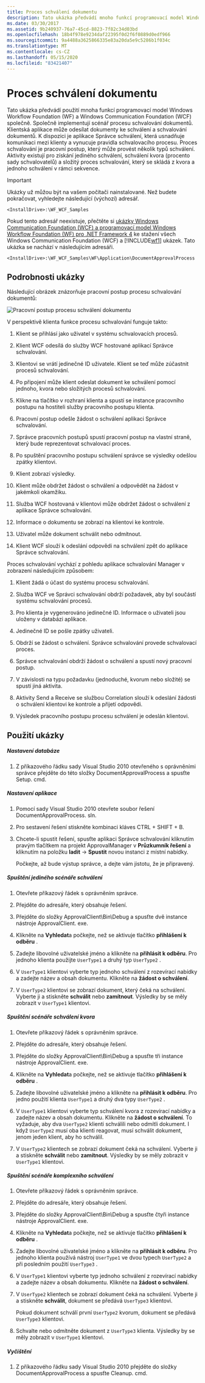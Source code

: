 ```yaml
---
title: Proces schválení dokumentu
description: Tato ukázka předvádí mnoho funkcí programovací model Windows Workflow Foundation a Windows Communication Foundation ve scénáři procesu schválení dokumentu.
ms.date: 03/30/2017
ms.assetid: 9b240937-76a7-45cd-8823-7f82c34d03bd
ms.openlocfilehash: 18b4f978e9234daf22395f0d2f6f0889d0edf966
ms.sourcegitcommit: 9a4488a3625866335e83a20da5e9c5286b1f034c
ms.translationtype: MT
ms.contentlocale: cs-CZ
ms.lasthandoff: 05/15/2020
ms.locfileid: "83421407"
---
```

# <a name="document-approval-process"></a>Proces schválení dokumentu

Tato ukázka předvádí použití mnoha funkcí programovací model Windows Workflow Foundation (WF) a Windows Communication Foundation (WCF) společně. Společně implementují scénář procesu schvalování dokumentů. Klientská aplikace může odesílat dokumenty ke schválení a schvalování dokumentů. K dispozici je aplikace Správce schválení, která usnadňuje komunikaci mezi klienty a vynucuje pravidla schvalovacího procesu. Proces schvalování je pracovní postup, který může provést několik typů schválení. Aktivity existují pro získání jediného schválení, schválení kvora (procento sady schvalovatelů) a složitý proces schvalování, který se skládá z kvora a jednoho schválení v rámci sekvence.

> [!IMPORTANT]
> Ukázky už můžou být na vašem počítači nainstalované. Než budete pokračovat, vyhledejte následující (výchozí) adresář.
>
> `<InstallDrive>:\WF_WCF_Samples`
>
> Pokud tento adresář neexistuje, přečtěte si [ukázky Windows Communication Foundation (WCF) a programovací model Windows Workflow Foundation (WF) pro .NET Framework 4](https://www.microsoft.com/download/details.aspx?id=21459) ke stažení všech Windows Communication Foundation (WCF) a [!INCLUDE[wf1](../../../../includes/wf1-md.md)] ukázek. Tato ukázka se nachází v následujícím adresáři.
>
> `<InstallDrive>:\WF_WCF_Samples\WF\Application\DocumentApprovalProcess`

## <a name="sample-details"></a>Podrobnosti ukázky

Následující obrázek znázorňuje pracovní postup procesu schvalování dokumentů:

![Pracovní postup procesu schválení dokumentu](./media/document-approval-process/document-approval-process.jpg)

V perspektivě klienta funkce procesu schvalování funguje takto:

1. Klient se přihlásí jako uživatel v systému schvalovacích procesů.

2. Klient WCF odesílá do služby WCF hostované aplikací Správce schvalování.

3. Klientovi se vrátí jedinečné ID uživatele. Klient se teď může zúčastnit procesů schvalování.

4. Po připojení může klient odeslat dokument ke schválení pomocí jednoho, kvora nebo složitých procesů schvalování.

5. Klikne na tlačítko v rozhraní klienta a spustí se instance pracovního postupu na hostiteli služby pracovního postupu klienta.

6. Pracovní postup odešle žádost o schválení aplikaci Správce schvalování.

7. Správce pracovních postupů spustí pracovní postup na vlastní straně, který bude reprezentovat schvalovací proces.

8. Po spuštění pracovního postupu schválení správce se výsledky odešlou zpátky klientovi.

9. Klient zobrazí výsledky.

10. Klient může obdržet žádost o schválení a odpovědět na žádost v jakémkoli okamžiku.

11. Služba WCF hostovaná v klientovi může obdržet žádost o schválení z aplikace Správce schvalování.

12. Informace o dokumentu se zobrazí na klientovi ke kontrole.

13. Uživatel může dokument schválit nebo odmítnout.

14. Klient WCF slouží k odeslání odpovědi na schválení zpět do aplikace Správce schvalování.

Proces schvalování vychází z pohledu aplikace schvalování Manager v zobrazení následujícím způsobem:

1. Klient žádá o účast do systému procesu schvalování.

2. Služba WCF ve Správci schvalování obdrží požadavek, aby byl součástí systému schvalování procesů.

3. Pro klienta je vygenerováno jedinečné ID. Informace o uživateli jsou uloženy v databázi aplikace.

4. Jedinečné ID se pošle zpátky uživateli.

5. Obdrží se žádost o schválení. Správce schvalování provede schvalovací proces.

6. Správce schvalování obdrží žádost o schválení a spustí nový pracovní postup.

7. V závislosti na typu požadavku (jednoduché, kvorum nebo složité) se spustí jiná aktivita.

8. Aktivity Send a Receive se službou Correlation slouží k odeslání žádosti o schválení klientovi ke kontrole a přijetí odpovědi.

9. Výsledek pracovního postupu procesu schválení je odeslán klientovi.

## <a name="using-the-sample"></a>Použití ukázky

##### <a name="to-set-up-the-database"></a>Nastavení databáze

1. Z příkazového řádku sady Visual Studio 2010 otevřeného s oprávněními správce přejděte do této složky DocumentApprovalProcess a spusťte Setup. cmd.

##### <a name="to-set-up-the-application"></a>Nastavení aplikace

1. Pomocí sady Visual Studio 2010 otevřete soubor řešení DocumentApprovalProcess. sln.

2. Pro sestavení řešení stiskněte kombinaci kláves CTRL + SHIFT + B.

3. Chcete-li spustit řešení, spusťte aplikaci Správce schvalování kliknutím pravým tlačítkem na projekt ApprovalManager v **Průzkumník řešení** a kliknutím na položku **ladit** -> **Spustit** novou instanci z místní nabídky.

    Počkejte, až bude výstup správce, a dejte vám jistotu, že je připravený.

##### <a name="to-run-the-single-approval-scenario"></a>Spuštění jediného scénáře schválení

1. Otevřete příkazový řádek s oprávněním správce.

2. Přejděte do adresáře, který obsahuje řešení.

3. Přejděte do složky ApprovalClient\Bin\Debug a spusťte dvě instance nástroje ApprovalClient. exe.

4. Klikněte na **Vyhledat**a počkejte, než se aktivuje tlačítko **přihlášení k odběru** .

5. Zadejte libovolné uživatelské jméno a klikněte na **přihlásit k odběru**. Pro jednoho klienta použijte `UserType1` a druhý typ `UserType2` .

6. V `UserType1` klientovi vyberte typ jednoho schválení z rozevírací nabídky a zadejte název a obsah dokumentu. Klikněte na **žádost o schválení**.

7. V `UserType2` klientovi se zobrazí dokument, který čeká na schválení. Vyberte ji a stiskněte **schválit** nebo **zamítnout**. Výsledky by se měly zobrazit v `UserType1` klientovi.

##### <a name="to-run-the-quorum-approval-scenario"></a>Spuštění scénáře schválení kvora

1. Otevřete příkazový řádek s oprávněním správce.

2. Přejděte do adresáře, který obsahuje řešení.

3. Přejděte do složky ApprovalClient\Bin\Debug a spusťte tři instance nástroje ApprovalClient. exe.

4. Klikněte na **Vyhledat**a počkejte, než se aktivuje tlačítko **přihlášení k odběru** .

5. Zadejte libovolné uživatelské jméno a klikněte na **přihlásit k odběru**. Pro jedno použití klienta `UserType1` a druhý dva typy `UserType2` .

6. V `UserType1` klientovi vyberte typ schválení kvora z rozevírací nabídky a zadejte název a obsah dokumentu. Klikněte na **žádost o schválení**. To vyžaduje, aby dva `UserType2` klienti schválili nebo odmítli dokument. I když `UserType2` musí oba klienti reagovat, musí schválit dokument, jenom jeden klient, aby ho schválil.

7. V `UserType2` klientech se zobrazí dokument čeká na schválení. Vyberte ji a stiskněte **schválit** nebo **zamítnout**. Výsledky by se měly zobrazit v `UserType1` klientovi.

##### <a name="to-run-the-complex-approval-scenario"></a>Spuštění scénáře komplexního schválení

1. Otevřete příkazový řádek s oprávněním správce.

2. Přejděte do adresáře, který obsahuje řešení.

3. Přejděte do složky ApprovalClient\Bin\Debug a spusťte čtyři instance nástroje ApprovalClient. exe.

4. Klikněte na **Vyhledat**a počkejte, než se aktivuje tlačítko **přihlášení k odběru** .

5. Zadejte libovolné uživatelské jméno a klikněte na **přihlásit k odběru**. Pro jednoho klienta používá nástroj `UserType1` ve dvou typech `UserType2` a při posledním použití `UserType3` .

6. V `UserType1` klientovi vyberte typ jednoho schválení z rozevírací nabídky a zadejte název a obsah dokumentu. Klikněte na **žádost o schválení**.

7. V `UserType2` klientech se zobrazí dokument čeká na schválení. Vyberte ji a stiskněte **schválit**, dokument se předává `UserType3` klientovi.

    Pokud dokument schválí první `UserType2` kvorum, dokument se předává `UserType3` klientovi.

8. Schvalte nebo odmítněte dokument z `UserType3` klienta. Výsledky by se měly zobrazit v `UserType1` klientovi.

##### <a name="to-clean-up"></a>Vyčištění

1. Z příkazového řádku sady Visual Studio 2010 přejděte do složky DocumentApprovalProcess a spusťte Cleanup. cmd.
